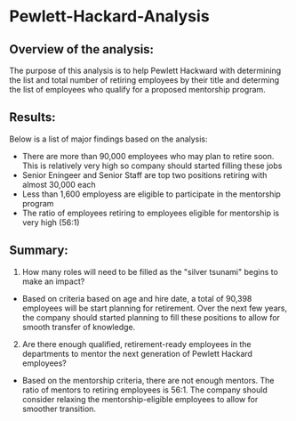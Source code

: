 # Pewlett-Hackard-Analysis

## Overview of the analysis:
The purpose of this analysis is to help Pewlett Hackward with determining the list and total number of retiring employees by their title and determing the list of employees who qualify for a proposed mentorship program.

## Results:
Below is a list of major findings based on the analysis:

* There are more than 90,000 employees who may plan to retire soon. This is relatively very high so company should started filling these jobs
* Senior Eningeer and Senior Staff are top two positions retiring with almost 30,000 each
* Less than 1,600 employess are eligible to participate in the mentorship program
* The ratio of employees retiring to employees eligible for mentorship is very high (56:1)

## Summary:
1) How many roles will need to be filled as the "silver tsunami" begins to make an impact?

* Based on criteria based on age and hire date, a total of 90,398 employees will be start planning for retirement. Over the next few years, the company should started planning to   fill these positions to allow for smooth transfer of knowledge.
  
2) Are there enough qualified, retirement-ready employees in the departments to mentor the next generation of Pewlett Hackard employees?

* Based on the mentorship criteria, there are not enough mentors. The ratio of mentors to retiring employees is 56:1. The company should consider relaxing the mentorship-eligible   employees to allow for smoother transition. 
